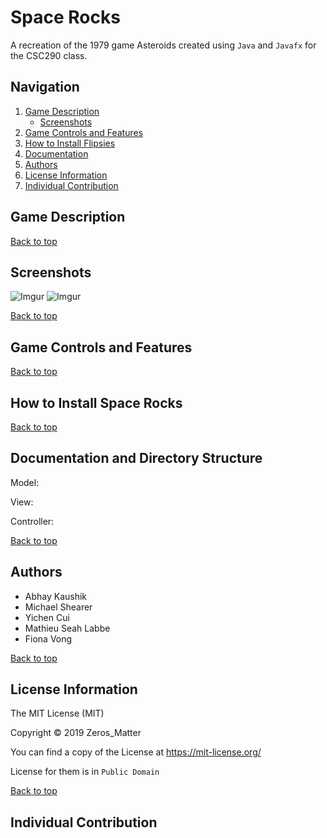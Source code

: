 # Space Rocks
A recreation of the 1979 game Asteroids created using `Java` and `Javafx` for the CSC290 class.


## Navigation
<a name="top"></a>
1. [Game Description](#intro)
    - [Screenshots](#screen)
2. [Game Controls and Features](#feature)
3. [How to Install Flipsies](#install)
4. [Documentation](#documen)
5. [Authors](#Authors)
6. [License Information](#license)
7. [Individual Contribution](#contrib)

## <a name="intro"></a>Game Description



[Back to top](#top)

## <a name="screen"></a>Screenshots

![Imgur](https://i.imgur.com/QGqK6Pi.png)
![Imgur](https://i.imgur.com/yGEULqA.png)


[Back to top](#top)

## <a name="feature"></a>Game Controls and Features


[Back to top](#top)

## <a name="install"></a>How to Install Space Rocks


[Back to top](#top)

## <a name="documen"></a>Documentation and Directory Structure

Model:

View:

Controller:


[Back to top](#top)

## <a name="Authors"></a>Authors

- Abhay Kaushik
- Michael Shearer
- Yichen Cui
- Mathieu Seah Labbe
- Fiona Vong

[Back to top](#top)

## <a name="license"></a>License Information

The MIT License (MIT)

Copyright © 2019 Zeros_Matter

You can find a copy of the License at https://mit-license.org/

License for them is in `Public Domain`


[Back to top](#top)

## <a name="contrib"></a>Individual Contribution
